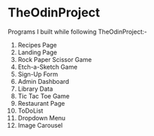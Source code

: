 # TheOdinProject

Programs I built while following TheOdinProject:-

1. Recipes Page
2. Landing Page
3. Rock Paper Scissor Game
4. Etch-a-Sketch Game
5. Sign-Up Form
6. Admin Dashboard
7. Library Data
8. Tic Tac Toe Game
9. Restaurant Page
10. ToDoList
11. Dropdown Menu
12. Image Carousel